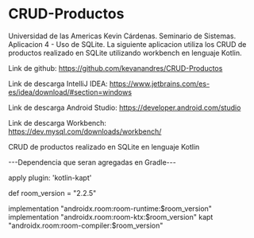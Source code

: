 # CRUD-Productos
Universidad de las Americas
Kevin Cárdenas.
Seminario de Sistemas.
Aplicacion 4 - Uso de SQLite.
La siguiente aplicacion utiliza los CRUD de productos realizado en SQLite utilizando workbench en lenguaje Kotlin. 

Link de github: https://github.com/kevanandres/CRUD-Productos

Link de descarga IntelliJ IDEA: https://www.jetbrains.com/es-es/idea/download/#section=windows

Link de descarga Android Studio: https://developer.android.com/studio

Link de descarga Workbench: https://dev.mysql.com/downloads/workbench/

CRUD de productos realizado en SQLite en lenguaje Kotlin
 
---Dependencia que seran agregadas en Gradle---

apply plugin: 'kotlin-kapt'

def room_version = "2.2.5"

implementation "androidx.room:room-runtime:$room_version"
implementation "androidx.room:room-ktx:$room_version"
kapt "androidx.room:room-compiler:$room_version"

